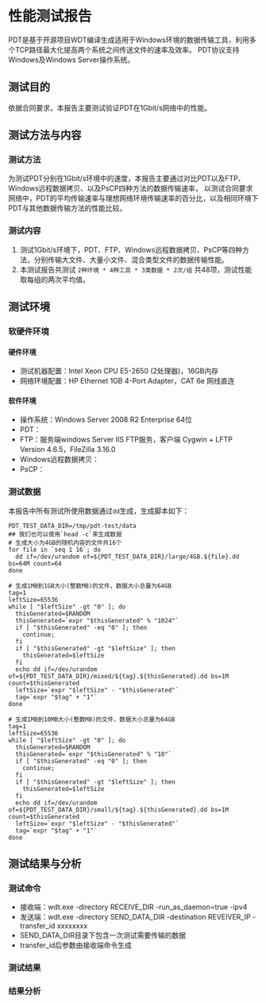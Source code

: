 # 性能测试报告
PDT是基于开源项目WDT编译生成适用于Windows环境的数据传输工具，利用多个TCP路径最大化提高两个系统之间传送文件的速率及效率。
PDT协议支持Windows及Windows Server操作系统。

## 测试目的
依据合同要求，本报告主要测试验证PDT在1Gbit/s网络中的性能。

## 测试方法与内容
### 测试方法
为测试PDT分别在1Gbit/s环境中的速度，本报告主要通过对比PDT以及FTP、Windows远程数据拷贝、以及PsCP四种方法的数据传输速率，
以测试合同要求网络中，PDT的平均传输速率与理想网络环境传输速率的百分比，以及相同环境下PDT与其他数据传输方法的性能比较。

### 测试内容
1. 测试1Gbit/s环境下，PDT、FTP、Windows远程数据拷贝、PsCP等四种方法，分别传输大文件、大量小文件、混合类型文件的数据传输性能。
2. 本测试报告共测试 `2种环境 * 4种工具 * 3类数据 * 2次/组` 共48项，测试性能取每组的两次平均值。

## 测试环境
### 软硬件环境
#### 硬件环境
 - 测试机器配置：Intel Xeon CPU E5-2650 (2处理器)，16GB内存
 - 网络环境配置：HP Ethernet 1GB 4-Port Adapter，CAT 6e 网线直连

#### 软件环境
 - 操作系统：Windows Server 2008 R2 Enterprise 64位
 - PDT：
 - FTP：服务端windows Server IIS FTP服务，客户端 Cygwin + LFTP Version 4.6.5，FileZilla 3.16.0
 - Windows远程数据拷贝：
 - PsCP：

### 测试数据
本报告中所有测试所使用数据通过`dd`生成，生成脚本如下：
``` shell
PDT_TEST_DATA_DIR=/tmp/pdt-test/data
## 我们也可以使用`head -c`来生成数据
# 生成大小为4GB的随机内容的文件共16个
for file in `seq 1 16`; do
  dd if=/dev/urandom of=${PDT_TEST_DATA_DIR}/large/4GB.${file}.dd bs=64M count=64
done

# 生成1MB到1GB大小(整数MB)的文件，数据大小总量为64GB
tag=1
leftSize=65536
while [ "$leftSize" -gt "0" ]; do
  thisGenerated=$RANDOM
  thisGenerated=`expr "$thisGenerated" % "1024"`
  if [ "$thisGenerated" -eq "0" ]; then
    continue;
  fi
  if [ "$thisGenerated" -gt "$leftSize" ]; then
    thisGenerated=$leftSize
  fi
  echo dd if=/dev/urandom of=${PDT_TEST_DATA_DIR}/mixed/${tag}.${thisGenerated}.dd bs=1M count=$thisGenerated
  leftSize=`expr "$leftSize" - "$thisGenerated"`
  tag=`expr "$tag" + "1"`
done

# 生成1MB到10MB大小(整数MB)的文件，数据大小总量为64GB
tag=1
leftSize=65536
while [ "$leftSize" -gt "0" ]; do
  thisGenerated=$RANDOM
  thisGenerated=`expr "$thisGenerated" % "10"`
  if [ "$thisGenerated" -eq "0" ]; then
    continue;
  fi
  if [ "$thisGenerated" -gt "$leftSize" ]; then
    thisGenerated=$leftSize
  fi
  echo dd if=/dev/urandom of=${PDT_TEST_DATA_DIR}/small/${tag}.${thisGenerated}.dd bs=1M count=$thisGenerated
  leftSize=`expr "$leftSize" - "$thisGenerated"`
  tag=`expr "$tag" + "1"`
done
```

## 测试结果与分析
### 测试命令
- 接收端：wdt.exe -directory RECEIVE_DIR -run_as_daemon=true -ipv4
- 发送端：wdt.exe -directory SEND_DATA_DIR -destination REVEIVER_IP -transfer_id xxxxxxxx
- SEND_DATA_DIR目录下包含一次测试需要传输的数据
- transfer_id后参数由接收端命令生成
### 测试结果
### 结果分析
